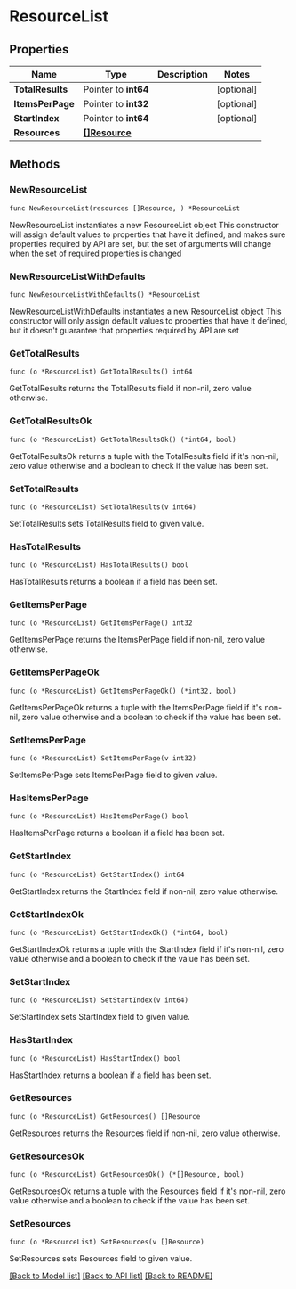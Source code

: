 # ResourceList

## Properties

Name | Type | Description | Notes
------------ | ------------- | ------------- | -------------
**TotalResults** | Pointer to **int64** |  | [optional] 
**ItemsPerPage** | Pointer to **int32** |  | [optional] 
**StartIndex** | Pointer to **int64** |  | [optional] 
**Resources** | [**[]Resource**](Resource.md) |  | 

## Methods

### NewResourceList

`func NewResourceList(resources []Resource, ) *ResourceList`

NewResourceList instantiates a new ResourceList object
This constructor will assign default values to properties that have it defined,
and makes sure properties required by API are set, but the set of arguments
will change when the set of required properties is changed

### NewResourceListWithDefaults

`func NewResourceListWithDefaults() *ResourceList`

NewResourceListWithDefaults instantiates a new ResourceList object
This constructor will only assign default values to properties that have it defined,
but it doesn't guarantee that properties required by API are set

### GetTotalResults

`func (o *ResourceList) GetTotalResults() int64`

GetTotalResults returns the TotalResults field if non-nil, zero value otherwise.

### GetTotalResultsOk

`func (o *ResourceList) GetTotalResultsOk() (*int64, bool)`

GetTotalResultsOk returns a tuple with the TotalResults field if it's non-nil, zero value otherwise
and a boolean to check if the value has been set.

### SetTotalResults

`func (o *ResourceList) SetTotalResults(v int64)`

SetTotalResults sets TotalResults field to given value.

### HasTotalResults

`func (o *ResourceList) HasTotalResults() bool`

HasTotalResults returns a boolean if a field has been set.

### GetItemsPerPage

`func (o *ResourceList) GetItemsPerPage() int32`

GetItemsPerPage returns the ItemsPerPage field if non-nil, zero value otherwise.

### GetItemsPerPageOk

`func (o *ResourceList) GetItemsPerPageOk() (*int32, bool)`

GetItemsPerPageOk returns a tuple with the ItemsPerPage field if it's non-nil, zero value otherwise
and a boolean to check if the value has been set.

### SetItemsPerPage

`func (o *ResourceList) SetItemsPerPage(v int32)`

SetItemsPerPage sets ItemsPerPage field to given value.

### HasItemsPerPage

`func (o *ResourceList) HasItemsPerPage() bool`

HasItemsPerPage returns a boolean if a field has been set.

### GetStartIndex

`func (o *ResourceList) GetStartIndex() int64`

GetStartIndex returns the StartIndex field if non-nil, zero value otherwise.

### GetStartIndexOk

`func (o *ResourceList) GetStartIndexOk() (*int64, bool)`

GetStartIndexOk returns a tuple with the StartIndex field if it's non-nil, zero value otherwise
and a boolean to check if the value has been set.

### SetStartIndex

`func (o *ResourceList) SetStartIndex(v int64)`

SetStartIndex sets StartIndex field to given value.

### HasStartIndex

`func (o *ResourceList) HasStartIndex() bool`

HasStartIndex returns a boolean if a field has been set.

### GetResources

`func (o *ResourceList) GetResources() []Resource`

GetResources returns the Resources field if non-nil, zero value otherwise.

### GetResourcesOk

`func (o *ResourceList) GetResourcesOk() (*[]Resource, bool)`

GetResourcesOk returns a tuple with the Resources field if it's non-nil, zero value otherwise
and a boolean to check if the value has been set.

### SetResources

`func (o *ResourceList) SetResources(v []Resource)`

SetResources sets Resources field to given value.



[[Back to Model list]](../README.md#documentation-for-models) [[Back to API list]](../README.md#documentation-for-api-endpoints) [[Back to README]](../README.md)



